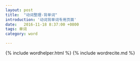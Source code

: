 ```yaml
---
layout: post
title:  "动词整理-背单词"
introduction: '动词背单词专用页面'
date:   2016-11-18 8:37:00 +0800
tags: 单词
category: word

---
```


{% include wordhelper.html %}
{% include wordrecite.md %}

<script>
$(document).ready(function() {
  $.ajax('/verb.json', { dataType: "json" })
    .done(function (data) {
      var d = wordhelper.parseverbdata(data);
      curlessonquizdata = d.map(function (p) {
        return { kana: p.kana, kanji: p.kanji, pos: p.pos, explain: p.desc, display: p.masu, rid: p.lesson + "|" + p.idx };
      });
    });
});
</script>

